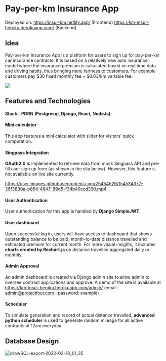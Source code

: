 # Pay-per-km Insurance App
Deployed on: 
https://insur-km.netlify.app/ (Frontend)
https://km-insur-heroku.herokuapp.com/ (Backend)


## Idea
Pay-per-km Insurance App is a platform for users to sign up for pay-per-km car insurance contracts. It is based on a relatively new auto insurance model where the insurance premium is calculated based on real time data and driving habits, thus bringing more fairness to customers. For example customers pay $30 fixed monthly fee + $0.03/km variable fee. 

![](https://media.giphy.com/media/doztjVjNhTafA3k9HE/giphy.gif)

## Features and Technologies
#### Stack - PDRN (Postgresql, Django, React, NodeJs)

#### Mini calculator
This app features a mini calculator with slider for visitors' quick computation. 

#### Singpass Integration
**OAuth2.0** is implemented to retrieve data from mock Singpass API and pre-fill user sign up form (as shown in the clip below). However, this feature is not available on live site currently.

https://user-images.githubusercontent.com/25454526/154534377-36f3830a-b854-4847-89d5-f34b40ccd390.mp4

#### User Authentication
User authentication for this app is handled by **Django SimpleJWT**. 

#### User dashboard
Upon successful log in, users will have access to dashboard that shows outstanding balance to be paid, month-to-date distance travelled and estimated premium for current month. For more visual insights, it includes **charts created by Rechart.js** on distance travelled aggregated daily or monthly.

#### Admin Approval
An admin dashboard is created via Django admin site to allow admin to oversee contract applications and approve. A demo of the site is available at https://km-insur-heroku.herokuapp.com/admin/ (email: admin@projectfour.com | password: example) 

#### Scheduler
To simulate generation and record of actual distance travelled, **advanced python scheduler** is used to generate random mileage for all active contracts at 12am everyday. 

## Database Design
![drawSQL-export-2022-02-18_01_35](https://user-images.githubusercontent.com/25454526/154538594-d9ac5624-d274-4e17-b0c1-263de12328ce.png)
